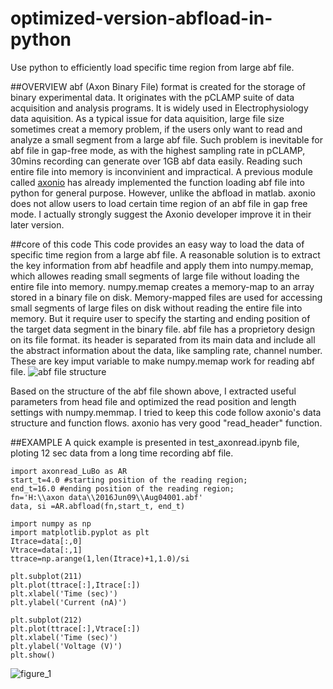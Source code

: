 # optimized-version-abfload-in-python
Use python to efficiently load specific time region from large abf file.

##OVERVIEW
abf (Axon Binary File) format is created for the storage of binary experimental data. It originates with the pCLAMP suite of data acquisition and analysis programs. It is widely used in Electrophysiology data aquisition. As a typical issue for data aquisition, large file size sometimes creat a memory problem, if the users only want to read and analyze a small segment from a large abf file. Such problem is inevitable for abf file in gap-free mode, as with the highest sampling rate in pCLAMP, 30mins recording can generate over 1GB abf data easily. Reading such entire file into memory is inconvinient and impractical. 
A previous module called [axonio](https://pythonhosted.org/neo/io.html) has already implemented the function loading abf file into python for general purpose. However, unlike the abfload in matlab. axonio does not allow users to load certain time region of an abf file in gap free mode. I actually strongly suggest the Axonio developer improve it in their later version.

##core of this code
This code provides an easy way to load the data of specific time region from a large abf file. A reasonable solution is to extract the key information from abf headfile and apply them into numpy.memap, which allowes reading small segments of large file without loading the entire file into memory. 
numpy.memap creates a memory-map to an array stored in a binary file on disk. Memory-mapped files are used for accessing small segments of large files on disk without reading the entire file into memory. But it require user to specify the starting and ending position of the target data segment in the binary file.
abf file has a proprietory design on its file format. its header is separated from its main data and include all the abstract information about the data, like sampling rate, channel number. These are key imput variable to make numpy.memap work for reading abf file.
![abf file structure](https://cloud.githubusercontent.com/assets/19654472/19421453/9750eb54-93cf-11e6-8afd-473723f56554.png)

Based on the structure of the abf file shown above, I extracted useful parameters from head file and optimized the read position and length settings with numpy.memmap. I tried to keep this code follow axonio's data structure and function flows. axonio has very good "read_header" function. 


##EXAMPLE
A quick example is presented in test_axonread.ipynb file, ploting 12 sec data from a long time recording abf file.
```
import axonread_LuBo as AR
start_t=4.0 #starting position of the reading region; 
end_t=16.0 #ending position of the reading region;
fn='H:\\axon data\\2016Jun09\\Aug04001.abf'
data, si =AR.abfload(fn,start_t, end_t)

import numpy as np
import matplotlib.pyplot as plt
Itrace=data[:,0]
Vtrace=data[:,1] 
ttrace=np.arange(1,len(Itrace)+1,1.0)/si

plt.subplot(211)
plt.plot(ttrace[:],Itrace[:])
plt.xlabel('Time (sec)')
plt.ylabel('Current (nA)')

plt.subplot(212)
plt.plot(ttrace[:],Vtrace[:])
plt.xlabel('Time (sec)')
plt.ylabel('Voltage (V)')
plt.show()
```
![figure_1](https://cloud.githubusercontent.com/assets/19654472/19011742/9dc59a16-876d-11e6-9773-fa8b5f17366e.png)

